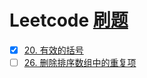 # Leetcode [刷题](https://leetcode-cn.com)

- [x] [20. 有效的括号](https://leetcode-cn.com/problems/valid-parentheses/) 
- [ ] [26. 删除排序数组中的重复项](https://leetcode-cn.com/problems/remove-duplicates-from-sorted-array/)
